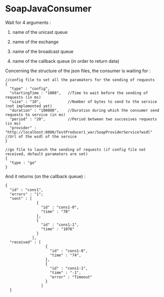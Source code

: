 # SoapJavaConsumer


Wait for 4 arguments :

1. name of the unicast queue

2. name of the exchange

3. name of the broadcast queue

4. name of the callback queue (in order to return data)


Concerning the structure of the json files, the consumer is waiting for :

```
//config file to set all the paramaters for the sending of requests
{
  "type" : "config",
  "startingTime : "1000",   //Time to wait before the sending of requests (in ms)
  "size" : "10",            //Number of bytes to send to the service (not implemented yet)
  "duration" : "100000",    //Duration during which the consumer send requests to service (in ms)
  "period" : "20",          //Period between two succesives requests (in ms)
  "provider" : "http://localhost:8080/TestProducer1_war/SoapProviderService?wsdl" //Url of the wsdl of the service
}

//go file to launch the sending of requests (if config file not received, default paramaters are set)
{
  "type : "go"
}
```

And it returns (on the callback queue) :

```
{
  "id" : "cons1",
  "errors" : "1";
  "sent" : [
              {
                "id" : "cons1-0",
                "time" : "70"
              },
              {
                "id" : "cons1-1",
                "time" : "1076"
              }
            ],
  "received" : [
                  {
                    "id" : "cons1-0",
                    "time" : "74",
                  },
                  {
                    "id" : "cons1-1",
                    "time" : "-1",
                    "error" : "Timeout"
                  }
                ]
  }
```

